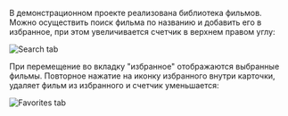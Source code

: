 В демонстрационном проекте реализована библиотека фильмов. Можно осуществить поиск фильма по названию и добавить его в избранное, при этом увеличивается счетчик в верхнем правом углу:

![Search tab](https://github.com/Anastasia-Papchenko/Library_of_movies/blob/img_readme/search_tab.png)

При перемещение во вкладку "избранное" отображаются выбранные фильмы. Повторное нажатие на иконку избранного внутри карточки, удаляет фильм из избранного и счетчик уменьшается:

![Favorites tab](https://github.com/Anastasia-Papchenko/Library_of_movies/blob/img_readme/favorites_tab.png)
